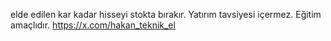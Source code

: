 elde edilen kar kadar hisseyi stokta bırakır.
Yatırım tavsiyesi içermez. Eğitim amaçlıdır.
https://x.com/hakan_teknik_el
